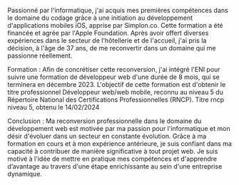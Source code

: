 Passionné par l'informatique, j'ai acquis mes premières compétences dans le domaine du codage grâce à une initiation au développement d'applications mobiles iOS, apprise par Simplon.co. Cette formation a été financée et agrée par l'Apple Foundation. Après avoir offert diverses expériences dans le secteur de l'hôtellerie et de l'accueil, j'ai pris la décision, à l'âge de 37 ans, de me reconvertir dans un domaine qui me passionne réellement.

Formation : Afin de concrétiser cette reconversion, j'ai intégré l'ENI pour suivre une formation de développeur web d'une durée de 8 mois, qui se terminera en décembre 2023. L'objectif de cette formation est d'obtenir le titre professionnel Développeur web/web mobile, reconnu au niveau 5 du Répertoire National des Certifications Professionnelles (RNCP).
Titre rncp niveau 5, obtenu le 14/02/2024


Conclusion : Ma reconversion professionnelle dans le domaine du développement web est motivée par ma passion pour l'informatique et mon désir d'évoluer dans un secteur en constante évolution. Grâce à ma formation en cours et à mon expérience antérieure, je suis confiant dans ma capacité à contribuer de manière significative à tout projet web. Je suis motivé à l'idée de mettre en pratique mes compétences et d'apprendre d’avantage au travers d'une étape enrichissante au sein d'une entreprise dynamique.
